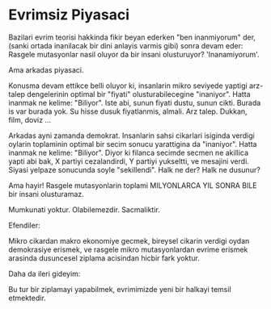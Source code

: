 # Evrimsiz Piyasaci

Bazilari evrim teorisi hakkinda fikir beyan ederken "ben inanmiyorum" der, (sanki ortada inanilacak bir dini anlayis varmis gibi) sonra devam eder: Rasgele mutasyonlar nasil oluyor da bir insani olusturuyor? 'Inanamiyorum'.

Ama arkadas piyasaci.

Konusma devam ettikce belli oluyor ki, insanlarin mikro seviyede yaptigi arz-talep dengelerinin optimal bir "fiyati" olusturabilecegine "inaniyor". Hatta inanmak ne kelime: "Biliyor". Iste abi, sunun fiyati dustu, sunun cikti. Burada is var burada yok. Su hisse dusuk fiyatlanmis, almali. Arz talep. Dukkan, film, doviz ...

Arkadas ayni zamanda demokrat. Insanlarin sahsi cikarlari isiginda verdigi oylarin toplaminin optimal bir secim sonucu yarattigina da "inaniyor". Hatta inanmak ne kelime: "Biliyor". Diyor ki filanca secimde secmen ne akillica yapti abi bak, X partiyi cezalandirdi, Y partiyi yukseltti, ve mesajini verdi. Siyasi yelpaze sonucunda soyle "sekillendi". Halk ne der? Halk ne dusunur?

Ama hayir! Rasgele mutasyonlarin toplami MILYONLARCA YIL SONRA BILE bir insani olusturamaz.

Mumkunati yoktur. Olabilemezdir. Sacmaliktir.

Efendiler:

Mikro cikardan makro ekonomiye gecmek, bireysel cikarin verdigi oydan demokrasiye erismek, ve rasgele mikro mutasyonlardan evrime erismek arasinda dusuncesel ziplama acisindan hicbir fark yoktur.

Daha da ileri gideyim:

Bu tur bir ziplamayi yapabilmek, evrimimizde yeni bir halkayi temsil etmektedir.
